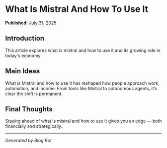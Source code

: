 
# What Is Mistral And How To Use It

**Published:** July 31, 2025

## Introduction
This article explores what is mistral and how to use it and its growing role in today's economy.

## Main Ideas
What is Mistral and how to use it has reshaped how people approach work, automation, and income. From tools like Mistral to autonomous agents, it’s clear the shift is permanent.

## Final Thoughts
Staying ahead of what is mistral and how to use it gives you an edge — both financially and strategically.

---

*Generated by Blog Bot*
